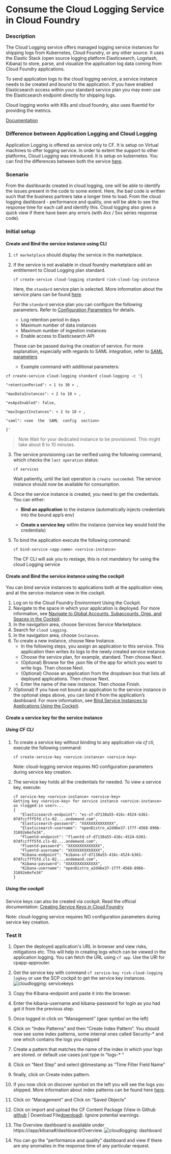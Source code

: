 # Consume the Cloud Logging Service in Cloud Foundry

### Description

The Cloud Logging service offers managed logging service instances for shipping logs from Kubernetes, Cloud Foundry, or any other source. It uses the Elastic Stack (open source logging platform Elasticsearch, Logstash, Kibana) to store, parse, and visualize the application log data coming from Cloud Foundry applications.

To send application logs to the cloud logging service, a service instance needs to be created and bound to the application. If you have enabled Elasticsearch access within your standard service plan you may even use the Elasticsearch endpoint directly for shipping logs.

Cloud logging works with K8s and cloud foundry, also uses fluentid for providing the metrics.

[Documentation](https://pages.github.tools.sap/perfx/cloud-logging-service/consumption/from-sap-cp-cf/)

### Difference between Application Logging and Cloud Logging

Application Logging is offered as service only to CF. It is setup on Virtual machines to offer logging service. In order to extent the support to other platforms, Cloud Logging was introduced. It is setup on kubernetes. 
You can find the differences between both the service [here](https://pages.github.tools.sap/perfx/cloud-logging-service/operations/scope/).

### Scenario

From the dashboards created in cloud logging, one will be able to identify the issues present in the code to some extent. Here, the bad code is written such that the business partners take a longer time to load. From the cloud logging dashboard - performance and quality, one will be able to see the response time for each call and identify this. Cloud logging also gives a quick view if there have been any errors (with 4xx / 5xx series response code).

### Initial setup

#### Create and Bind the service instance using CLI

1. `cf marketplace` should display the service in the marketplace.

2. If the service is not available in cloud foundry marketplace add an entitlement to Cloud Logging plan standard.

     `cf create-service cloud-logging standard risk-cloud-log-instance`

   Here, the `standard` service plan is selected. More information about the service plans can be found [here](https://pages.github.tools.sap/perfx/cloud-logging-service/consumption/from-sap-cp-cf/Available-Service-Plans).

   For the `standard` service plan you can configure the following parameters. Refer to [Configuration Parameters](https://pages.github.tools.sap/perfx/cloud-logging-service/consumption/service-configuration-parameters/) for details.
   - Log retention period in days
   - Maximum number of data instances
   - Maximum number of ingestion instances
   - Enable access to Elasticsearch API

   These can be passed during the creation of service. For more explanation, especially with regards to SAML integration, refer to [SAML parameters](https://pages.github.tools.sap/perfx/cloud-logging-service/consumption/how-to/integrate-saml-tenant/)

   - Example command with additional parameters:

```
cf create-service cloud-logging standard cloud-logging -c '{

"retentionPeriod": < 1 to 30 > ,

"maxDataInstances": < 2 to 10 > ,

"esApiEnabled": false,

"maxIngestInstances": < 2 to 10 > ,

"saml": <see  the  SAML  config  section>

}'
```

>Note Wait for your dedicated instance to be provisioned. This might take about 8 to 10 minutes.

3. The service provisioning can be verified using the following command, which checks the `last operation` status:

    `cf services`

   Wait patiently, until the last operation is `create succeeded`. The service instance should now be available for consumption.

4. Once the service instance is created, you need to get the credentials. You can either:

	- **Bind an application** to the instance (automatically injects credentials into the bound app’s env)

	- **Create a service key** within the instance (service key would hold the credentials)

5.  To bind the application execute the following command:
    
	`cf bind-service <app-name> <service-instance>`
    
	The CF CLI will ask you to restage, this is not mandatory for using the cloud Logging service

#### Create and Bind the service instance using the cockpit

You can bind service instances to applications both at the application view, and at the service-instance view in the cockpit.

1.  Log on to the Cloud Foundry Environment Using the Cockpit.
2.  Navigate to the space in which your application is deployed. For more information, see [Navigate to Global Accounts, Subaccounts, Orgs, and Spaces in the Cockpit](https://help.sap.com/viewer/65de2977205c403bbc107264b8eccf4b/Cloud/en-US/5bf87353bf994819b8803e5910d8450f.html).
3.  In the navigation area, choose Services Service Marketplace.
4.  Search for `cloud Logging`.
5.  In the navigation area, choose `Instances`.
6.  To create a new instance, choose New Instance.
    - In the following steps, you assign an application to this service. This application then writes its logs to the newly created service instance.
    - Choose the service plan, for example, standard. Then choose Next.
    - (Optional) Browse for the .json file of the app for which you want to write logs. Then choose Next.
    - (Optional) Choose an application from the dropdown box that lists all deployed applications. Then choose Next.
    - Enter the name of the new instance. Then choose Finish.
7.  (Optional) If you have not bound an application to the service instance in the optional steps above, you can bind it from the application’s dashboard. For more information, see [Bind Service Instances to Applications Using the Cockpit](https://help.sap.com/viewer/65de2977205c403bbc107264b8eccf4b/Cloud/en-US/2d2a3e8b2f1348ffbb54eaae10d80b95.html).

#### Create a service key for the service instance

##### Using CF CLI

1.  To create a service key without binding to any application via _cf cli_, execute the following command:

    `cf create-service-key <service-instance> <service-key>` 
	
	Note: cloud-logging service requires NO configuration parameters during service key creation.

2.  The service key holds all the credentials for needed. To view a service key, execute:

    ```
    cf service-key <service-instance> <service-key>
    Getting key <service-key> for service instance <service-instance> as <logged-in user>...
    {
       "Elasticsearch-endpoint": "es-sf-d7138a55-416c-4524-b361-07dfccfff5fd.cls-02....ondemand.com",
       "Elasticsearch-password": "XXXXXXXXXXXXXX",
       "Elasticsearch-username": "openDistro_a2d4be37-1f7f-4568-896b-31692e6efe34",
       "Fluentd-endpoint": "fluentd-sf-d7138a55-416c-4524-b361-07dfccfff5fd.cls-02....ondemand.com",
       "Fluentd-password": "XXXXXXXXXXXXXX",
       "Fluentd-username": "XXXXXXXXXXXXXX",
       "Kibana-endpoint": "kibana-sf-d7138a55-416c-4524-b361-07dfccfff5fd.cls-02....ondemand.com",
       "Kibana-password": "XXXXXXXXXXXXXX",
       "Kibana-username": "openDistro_a2d4be37-1f7f-4568-896b-31692e6efe34"
    }

    ```

##### Using the cockpit

Service keys can also be created via cockpit. Read the official documentation: [Creating Service Keys in Cloud Foundry](https://help.sap.com/viewer/09cc82baadc542a688176dce601398de/Cloud/en-US/6fcac08409db4b0f9ad55a6acd4d31c5.html)

Note: cloud-logging service requires NO configuration parameters during service key creation.


### Test It

1. Open the deployed application's URL in browser and view risks, mitigations etc. This will help in creating logs which can be viewed in the application logging.
   You can fetch the URL using `cf app`. Use the URl for cpapp-approuter.
   
2. Get the service key with command `cf service-key risk-cloud-logging logkey` or use the SCP cockpit to get the service key instances.
  ![cloudlogging: servicekeys](markdown/images/cloudloggin_servicekeys.JPG)

3. Copy the Kibana-endpoint and paste it into the browser.

4. Enter the kibana-username and kibana-password for login as you had got it from the previous step.

5. Once logged in click on “Management” (gear symbol on the left)

6. Click on “Index Patterns” and then “Create Index Pattern”. You should now see some index patterns, some internal ones called Security-\* and one which contains the logs you shipped

7. Create a pattern that matches the name of the index in which your logs are stored. or default use cases just type in “logs-\* “

8. Click on “Next Step” and select @timestamp as “Time Filter Field Name”

9. finally, click on Create index pattern.

10. If you now click on discover symbol on the left you will see the logs you shipped. More information about index patterns can be found here [here](https://www.elastic.co/guide/en/kibana/current/index-patterns.html).

11. Click on “Management” and Click on “Saved Objects”

12. Click on import and upload the CF Content Package (View in Github [github](https://github.tools.sap/perfx/cloud-logging-service/blob/master/docs/resources/contents/kibana/cf_content_package.ndjson) | Download File[download](https://pages.github.tools.sap/perfx/cloud-logging-service/resources/contents/kibana/cf_content_package.ndjson)). Ignore potential warnings.

13. The Overview dashboard is available under https://<your kibana endpoint>/app/kibana#/dashboard/Overview.
  ![cloudlogging: dashboard](markdown/images/cloudlogging_dashboard.JPG)

14. You can go the "performance and quality" dashboard and view if there are any anomalies in the response time of any particular request.


